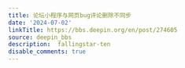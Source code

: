 ```yaml
---
title: 论坛小程序与网页bug评论删除不同步
date: '2024-07-02'
linkTitle: https://bbs.deepin.org/en/post/274605
source: deepin_bbs
description:  fallingstar-ten 
disable_comments: true
---
```


